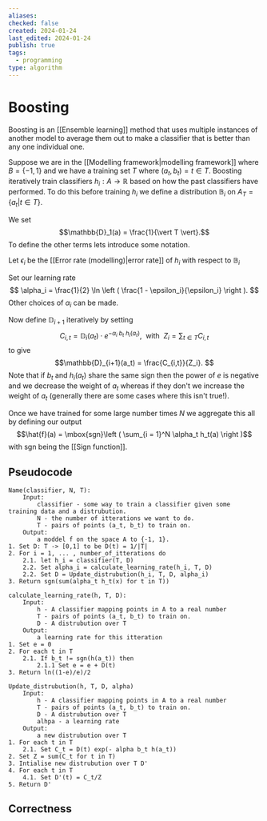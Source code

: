 ```yaml
---
aliases: 
checked: false
created: 2024-01-24
last_edited: 2024-01-24
publish: true
tags:
  - programming
type: algorithm
---
```

# Boosting

Boosting is an [[Ensemble learning]] method that uses multiple instances of another model to average them out to make a classifier that is better than any one individual one.

Suppose we are in the [[Modelling framework|modelling framework]] where $B = \{-1,1\}$ and we have a training set $T$ where $(a_t, b_t) = t \in T$. Boosting iteratively train classifiers $h_i: A \rightarrow \mathbb{R}$ based on how the past classifiers have performed. To do this before training $h_i$ we define a distribution $\mathbb{B}_i$ on $A_T = \{a_t \vert t \in T\}$. 

We set  
$$\mathbb{D}_1(a) = \frac{1}{\vert T \vert}.$$
To define the other terms lets introduce some notation.

Let $\epsilon_i$ be the [[Error rate (modelling)|error rate]] of $h_i$ with respect to $\mathbb{B}_i$ 

Set our learning rate
$$
\alpha_i = \frac{1}{2} \ln \left ( \frac{1 - \epsilon_i}{\epsilon_i} \right ).
$$
Other choices of $\alpha_i$ can be made. 

Now define $\mathbb{D}_{i+1}$ iteratively by setting
$$
C_{i,t} = \mathbb{D}_i(a_t) \cdot e^{- \alpha_i \ b_t \ h_i(a_t)}, \ \mbox{ with } \ Z_i = \sum_{t \in T} C_{i,t}$$
to give
$$\mathbb{D}_{i+1}(a_t) = \frac{C_{i,t}}{Z_i}.
$$
Note that if $b_t$ and $h_i(a_t)$ share the same sign then the power of $e$ is negative and we decrease the weight of $a_t$ whereas if they don't we increase the weight of $a_t$ (generally there are some cases where this isn't true!).

Once we have trained for some large number times $N$ we aggregate this all by defining our output 
$$\hat{f}(a) = \mbox{sgn}\left ( \sum_{i = 1}^N \alpha_t h_t(a) \right )$$ with $\mbox{sgn}$ being the [[Sign function]].

## Pseudocode

```pseudocode
Name(classifier, N, T):
	Input:
		classifier - some way to train a classifier given some training data and a distrubution.
		N - the number of itterations we want to do.
		T - pairs of points (a_t, b_t) to train on.
	Output:
		a moddel f on the space A to {-1, 1}.
1. Set D: T -> [0,1] to be D(t) = 1/|T|
2. For i = 1, ... , number_of_itterations do
	2.1. let h_i = classifier(T, D)
	2.2. Set alpha_i = calculate_learning_rate(h_i, T, D)
	2.2. Set D = Update_distrubution(h_i, T, D, alpha_i)
3. Return sgn(sum(alpha_t h_t(x) for t in T))

calculate_learning_rate(h, T, D):
	Input:
		h - A classifier mapping points in A to a real number 
		T - pairs of points (a_t, b_t) to train on.
		D - A distrubution over T
	Output:
		a learning rate for this itteration
1. Set e = 0
2. For each t in T
	2.1. If b_t != sgn(h(a_t)) then
		2.1.1 Set e = e + D(t)
3. Return ln((1-e)/e)/2

Update_distrubution(h, T, D, alpha)
	Input:
		h - A classifier mapping points in A to a real number 
		T - pairs of points (a_t, b_t) to train on.
		D - A distrubution over T
		alhpa - a learning rate
	Output:
		a new distrubution over T
1. For each t in T
	2.1. Set C_t = D(t) exp(- alpha b_t h(a_t))
2. Set Z = sum(C_t for t in T)
3. Intialise new distrubution over T D'
4. For each t in T
	4.1. Set D'(t) = C_t/Z
5. Return D'
```

## Correctness

